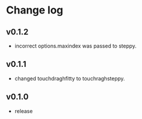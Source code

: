 # Change log

## v0.1.2

* incorrect options.maxindex was passed to steppy.

## v0.1.1

* changed touchdraghfitty to touchraghsteppy.

## v0.1.0

* release



